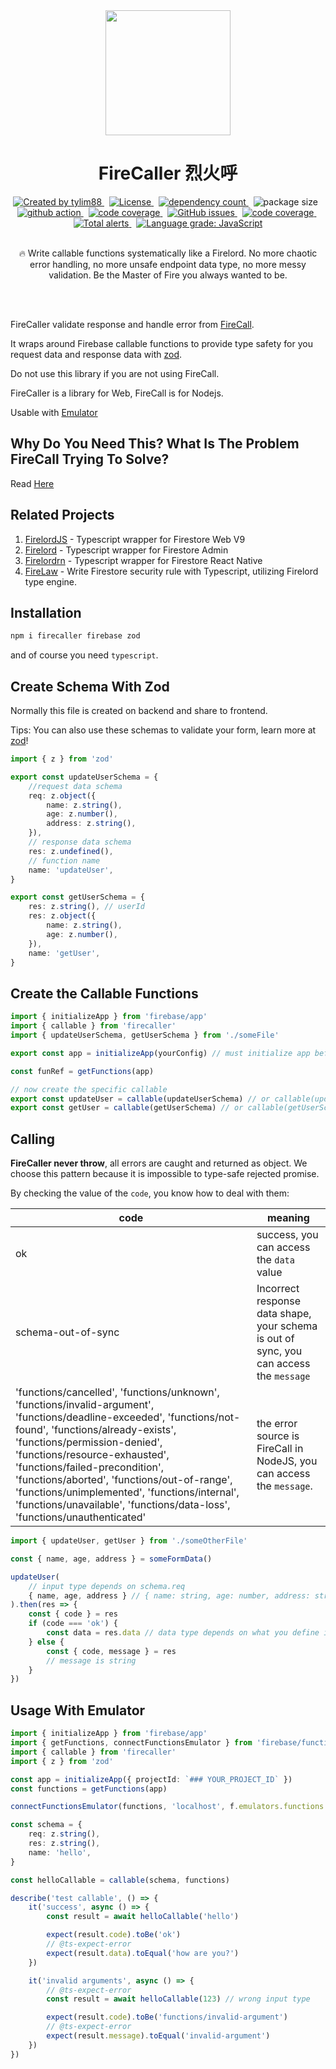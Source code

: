 <!-- markdownlint-disable MD010 -->
<!-- markdownlint-disable MD033 -->
<!-- markdownlint-disable MD041 -->

<div align="center">
		<img src="https://raw.githubusercontent.com/tylim88/Firelord/main/img/ozai.png" width="200px"/>
		<h1>FireCaller 烈火呼</h1>
</div>

<div align="center">
		<a href="https://www.npmjs.com/package/firecaller" target="_blank">
				<img
					src="https://img.shields.io/npm/v/firecaller"
					alt="Created by tylim88"
				/>
			</a>
			&nbsp;
			<a
				href="https://github.com/tylim88/firecaller/blob/main/LICENSE"
				target="_blank"
			>
				<img
					src="https://img.shields.io/github/license/tylim88/firecaller"
					alt="License"
				/>
			</a>
			&nbsp;
			<a
				href="https://www.npmjs.com/package/firecaller?activeTab=dependencies"
				target="_blank"
			>
				<img
					src="https://img.shields.io/badge/dynamic/json?url=https://api.npmutil.com/package/firecaller&label=dependencies&query=$.dependencies.count&color=brightgreen"
					alt="dependency count"
				/>
			</a>
			&nbsp;
			<img
				src="https://img.shields.io/badge/gzipped-0.5KB-brightgreen"
				alt="package size"
			/>
			&nbsp;
			<a href="https://github.com/tylim88/FireCaller/actions" target="_blank">
				<img
					src="https://github.com/tylim88/FireCaller/workflows/Main/badge.svg"
					alt="github action"
				/>
			</a>
			&nbsp;
			<a href="https://codecov.io/gh/tylim88/FireCaller" target="_blank">
				<img
					src="https://codecov.io/gh/tylim88/FireCaller/branch/main/graph/badge.svg"
					alt="code coverage"
				/>
			</a>
			&nbsp;
			<a href="https://github.com/tylim88/FireCaller/issues" target="_blank">
				<img
					alt="GitHub issues"
					src="https://img.shields.io/github/issues-raw/tylim88/FireCaller"
				></img>
			</a>
			&nbsp;
			<a href="https://snyk.io/test/github/tylim88/FireCaller" target="_blank">
				<img
					src="https://snyk.io/test/github/tylim88/FireCaller/badge.svg"
					alt="code coverage"
				/>
			</a>
			&nbsp;
			<a
				href="https://lgtm.com/projects/g/tylim88/FireCaller/alerts/"
				target="_blank"
			>
				<img
					alt="Total alerts"
					src="https://img.shields.io/lgtm/alerts/g/tylim88/FireCaller.svg?logo=lgtm&logoWidth=18"
				/>
			</a>
			&nbsp;
			<a
				href="https://lgtm.com/projects/g/tylim88/FireCaller/context:javascript"
				target="_blank"
			>
				<img
					alt="Language grade: JavaScript"
					src="https://img.shields.io/lgtm/grade/javascript/g/tylim88/FireCaller.svg?logo=lgtm&logoWidth=18"
				/>
			</a>
			<br/>
			<br/>
			<p>🔥 Write callable functions systematically like a Firelord. No more chaotic error handling, no more unsafe endpoint data type, no more messy validation. Be the Master of Fire you always wanted to be.</p>
</div>
<br/>
<br/>

FireCaller validate response and handle error from [FireCall](https://github.com/tylim88/FireCall).

It wraps around Firebase callable functions to provide type safety for you request data and response data with [zod](https://www.npmjs.com/package/zod).

Do not use this library if you are not using FireCall.

FireCaller is a library for Web, FireCall is for Nodejs.

Usable with [Emulator](#usage-with-emulator)

## Why Do You Need This? What Is The Problem FireCall Trying To Solve?

Read [Here](https://github.com/tylim88/FireCall#why-do-you-need-this-what-is-the-problem-firecall-trying-to-solve)

## Related Projects

1. [FirelordJS](https://github.com/tylim88/Firelordjs) - Typescript wrapper for Firestore Web V9
2. [Firelord](https://github.com/tylim88/Firelord) - Typescript wrapper for Firestore Admin
3. [Firelordrn](https://github.com/tylim88/firelordrn) - Typescript wrapper for Firestore React Native
4. [FireLaw](https://github.com/tylim88/firelaw) - Write Firestore security rule with Typescript, utilizing Firelord type engine.

## Installation

```bash
npm i firecaller firebase zod
```

and of course you need `typescript`.

## Create Schema With Zod

Normally this file is created on backend and share to frontend.

Tips: You can also use these schemas to validate your form, learn more at [zod](https://github.com/colinhacks/zod)!

```ts
import { z } from 'zod'

export const updateUserSchema = {
	//request data schema
	req: z.object({
		name: z.string(),
		age: z.number(),
		address: z.string(),
	}),
	// response data schema
	res: z.undefined(),
	// function name
	name: 'updateUser',
}

export const getUserSchema = {
	res: z.string(), // userId
	res: z.object({
		name: z.string(),
		age: z.number(),
	}),
	name: 'getUser',
}
```

## Create the Callable Functions

```ts
import { initializeApp } from 'firebase/app'
import { callable } from 'firecaller'
import { updateUserSchema, getUserSchema } from './someFile'

export const app = initializeApp(yourConfig) // must initialize app before using firecaller

const funRef = getFunctions(app)

// now create the specific callable
export const updateUser = callable(updateUserSchema) // or callable(updateUserSchema, funRef)
export const getUser = callable(getUserSchema) // or callable(getUserSchema, funRef)
```

## Calling

**FireCaller never throw**, all errors are caught and returned as object. We choose this pattern because it is impossible to type-safe rejected promise.

By checking the value of the `code`, you know how to deal with them:

| code                                                                                                                                                                                                                                                                                                                                                                                                                                    | meaning                                                                                 |
| --------------------------------------------------------------------------------------------------------------------------------------------------------------------------------------------------------------------------------------------------------------------------------------------------------------------------------------------------------------------------------------------------------------------------------------- | --------------------------------------------------------------------------------------- |
| ok                                                                                                                                                                                                                                                                                                                                                                                                                                      | success, you can access the `data` value                                                |
| schema-out-of-sync                                                                                                                                                                                                                                                                                                                                                                                                                      | Incorrect response data shape, your schema is out of sync, you can access the `message` |
| 'functions/cancelled', 'functions/unknown', 'functions/invalid-argument', 'functions/deadline-exceeded', 'functions/not-found', 'functions/already-exists', 'functions/permission-denied', 'functions/resource-exhausted', 'functions/failed-precondition', 'functions/aborted', 'functions/out-of-range', 'functions/unimplemented', 'functions/internal', 'functions/unavailable', 'functions/data-loss', 'functions/unauthenticated' | the error source is FireCall in NodeJS, you can access the `message`.                   |

```ts
import { updateUser, getUser } from './someOtherFile'

const { name, age, address } = someFormData()

updateUser(
	// input type depends on schema.req
	{ name, age, address } // { name: string, age: number, address: string }
).then(res => {
	const { code } = res
	if (code === 'ok') {
		const data = res.data // data type depends on what you define in schema.res
	} else {
		const { code, message } = res
		// message is string
	}
})
```

## Usage With Emulator

```ts
import { initializeApp } from 'firebase/app'
import { getFunctions, connectFunctionsEmulator } from 'firebase/functions'
import { callable } from 'firecaller'
import { z } from 'zod'

const app = initializeApp({ projectId: `### YOUR_PROJECT_ID` })
const functions = getFunctions(app)

connectFunctionsEmulator(functions, 'localhost', f.emulators.functions.port)

const schema = {
	req: z.string(),
	res: z.string(),
	name: 'hello',
}

const helloCallable = callable(schema, functions)

describe('test callable', () => {
	it('success', async () => {
		const result = await helloCallable('hello')

		expect(result.code).toBe('ok')
		// @ts-expect-error
		expect(result.data).toEqual('how are you?')
	})

	it('invalid arguments', async () => {
		// @ts-expect-error
		const result = await helloCallable(123) // wrong input type

		expect(result.code).toBe('functions/invalid-argument')
		// @ts-expect-error
		expect(result.message).toEqual('invalid-argument')
	})
})
```

